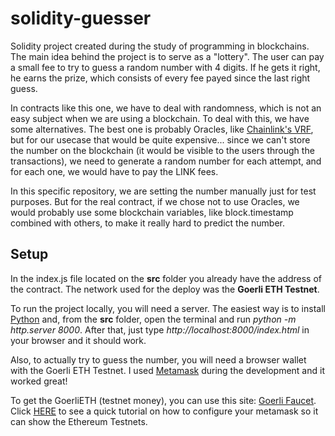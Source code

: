 # solidity-guesser
Solidity project created during the study of programming in blockchains. The main idea behind the project is to serve as a "lottery". The user can pay a small fee to try to guess a random number with 4 digits. If he gets it right, he earns the prize, which consists of every fee payed since the last right guess.

In contracts like this one, we have to deal with randomness, which is not an easy subject when we are using a blockchain. To deal with this, we have some alternatives. The best one is probably Oracles, like [Chainlink's VRF](https://docs.chain.link/vrf/v2/introduction/), but for our usecase that would be quite expensive... since we can't store the number on the blockchain (it would be visible to the users through the transactions), we need to generate a random number for each attempt, and for each one, we would have to pay the LINK fees. 

In this specific repository, we are setting the number manually just for test purposes. But for the real contract, if we chose not to use Oracles, we would probably use some blockchain variables, like block.timestamp combined with others, to make it really hard to predict the number.

## Setup

In the index.js file located on the **src** folder you already have the address of the contract. The network used for the deploy was the **Goerli ETH Testnet**.

To run the project locally, you will need a server. The easiest way is to install [Python](https://www.python.org/) and, from the **src** folder, open the terminal and run *python -m http.server 8000*. After that, just type *http://localhost:8000/index.html* in your browser and it should work.

Also, to actually try to guess the number, you will need a browser wallet with the Goerli ETH Testnet. I used [Metamask](https://metamask.io/) during the development and it worked great!

To get the GoerliETH (testnet money), you can use this site: [Goerli Faucet](https://goerlifaucet.com/). Click [HERE](https://medium.com/@mwhc00/how-to-enable-ethereum-test-networks-on-metamask-again-d7831da23a09#:~:text=The%20test%20networks%20are%20already,That's%20it!) to see a quick tutorial on how to configure your metamask so it can show the Ethereum Testnets.